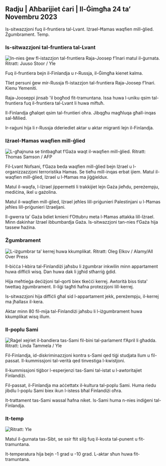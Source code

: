 ## Radju \| Aħbarijiet ċari \| Il-Ġimgħa 24 ta’ Novembru 2023

Is-sitwazzjoni fuq il-fruntiera tal-Lvant. Iżrael-Ħamas waqfien mill-ġlied. Żgumbrament. Temp.

### Is-sitwazzjoni tal-fruntiera tal-Lvant

![In-nies ġew fl-istazzjon tal-fruntiera Raja-Joosep f’Inari matul il-ġurnata. Ritratt: Juuso Stoor / Yle](https://images.cdn.yle.fi/image/upload/c_crop,h_3368,w_5986,x_0,y_0/ar_1.7777777777777777,c_fill,g_faces,h_675,w_1200.0/d_1200.q_auto:eco/f_auto/fl_lossy/v1700827102/39-120618465608fd4818b7)

Fuq il-fruntiera bejn il-Finlandja u r-Russja, il-Ġimgħa kienet kalma.

Tliet persuni ġew mir-Russja fl-istazzjon tal-fruntiera Raja-Joosep f’Inari. Kienu Yemeniti.

Raja-Jooseppi jinsab 'il bogħod fit-tramuntana. Issa huwa l-uniku qsim tal-fruntiera fuq il-fruntiera tal-Lvant li huwa miftuħ.

Il-Finlandja għalqet qsim tal-fruntieri oħra. Jibqgħu magħluqa għall-inqas sal-Milied.

Ir-raġuni hija li r-Russja dderiediet aktar u aktar migranti lejn il-Finlandja.

### Iżrael-Ħamas waqfien mill-ġlied

![L-għajnuna se tintbagħat f’Gaża waqt il-waqfien mill-ġlied. Ritratt: Thomas Samson / AFP](https://images.cdn.yle.fi/image/upload/c_crop,h_2879,w_5119,x_0,y_533/ar_1.777777777777777,c_fill,g_faces,h_675,w_12010.0/d_12010.q_auto:eco/f_auto/fl_lossy/v1700822253/39-120580865603d3467a7a)

Fil-Lvant Nofsani, f’Gaza beda waqfien mill-ġlied bejn Iżrael u l-organizzazzjoni terroristika Hamas. Se tieħu mill-inqas erbat ijiem. Matul il-waqfien mill-ġlied, Iżrael u l-Ħamas ma jiġġieldux.

Matul il-waqfa, l-Iżrael jippermetti li trakkijiet lejn Gaża jieħdu, pereżempju, mediċina, ikel u gażolina.

Matul il-waqfien mill-ġlied, Iżrael jeħles lill-priġunieri Palestinjani u l-Ħamas jeħles lill-priġunieri Iżraeljani.

Il-gwerra ta’ Gaża bdiet kmieni f’Ottubru meta l-Ħamas attakka lill-Iżrael. Minn dakinhar Iżrael ibbumbardja Gaża. Is-sitwazzjoni tan-nies f’Gaża hija tassew ħażina.

### Żgumbrament

![L-iżgumbrar ta’ kerrej huwa kkumplikat. Ritratt: Oleg Elkov / Alamy/All Over Press](https://images.cdn.yle.fi/image/upload/c_crop,h_3182,w_5657,x_121,y_740/ar_1.7777777777777777,c_fill,g_faces,/h_6750,/h_121dpr_1.0/q_auto:eco/f_auto/fl_lossy/v1698135288/39-115380264d2449083906)

Il-biċċa l-kbira tal-Finlandiżi jaħsbu li żgumbrar inkwilin minn appartament huwa diffiċli wisq. Dan huwa dak li jgħid stħarriġ ġdid.

Hija meħtieġa deċiżjoni tal-qorti biex tkeċċi kerrej. Awtorità biss tista' twettaq żgumbrament. Il-liġi tagħti ħafna protezzjoni lill-kerrej.

Is-sitwazzjoni hija diffiċli għal sid l-appartament jekk, pereżempju, il-kerrej ma jħallasx il-kera.

Aktar minn 80 fil-mija tal-Finlandiżi jaħsbu li l-iżgumbrament huwa kkumplikat wisq illum.

### Il-poplu Sami

![Raġel xejriet il-bandiera tas-Sami fil-bini tal-parlament f’April li għadda. Ritratt: Linda Tammela / Yle](https://images.cdn.yle.fi/image/upload/c_crop,h_659,w_1173,x_0,y_133/ar_1.7777777777777777,c_fill,g_faces,h_671,/0_p1_201,/0_p1_201.q_auto:eco/f_auto/fl_lossy/v1693572536/39-10986686437da2797694)

Fil-Finlandja, id-diskriminazzjoni kontra s-Sami qed tiġi studjata llum u fil-passat. Il-kummissjoni tal-verità qed tinvestiga l-kwistjoni.

Il-kummissjoni tiġbor l-esperjenzi tas-Sami tal-istat u l-awtoritajiet Finlandiżi.

Fil-passat, il-Finlandja ma aċċettatx il-kultura tal-poplu Sami. Huma riedu jibdlu l-poplu Sami biex ikun l-istess bħal Finlandiżi oħra.

It-trattament tas-Sami wassal ħafna niket. Is-Sami huma n-nies indiġeni tal-Finlandja.

### It-temp

![ Ritratt: Yle](https://images.cdn.yle.fi/image/upload/c_crop,h_1080,w_1919,x_0,y_0/ar_1.777777777777777,c_fill,g_faces,h_675,w_1201/0dp_r_auto/0.777777777777777.:eco/f_auto/fl_lossy/v1700835658/39-12063856560b12785459)

Matul il-ġurnata tas-Sibt, se ssir ftit silġ fuq il-kosta tal-punent u fit-tramuntana.

It-temperatura hija bejn -1 grad u -10 grad. L-aktar sħun huwa fit-tramuntana.